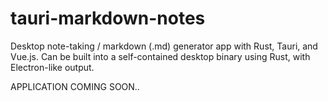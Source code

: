 # tauri-markdown-notes
Desktop note-taking / markdown (.md) generator app with Rust, Tauri, and Vue.js. Can be built into a self-contained desktop binary using Rust, with Electron-like output.
        
APPLICATION COMING SOON..
